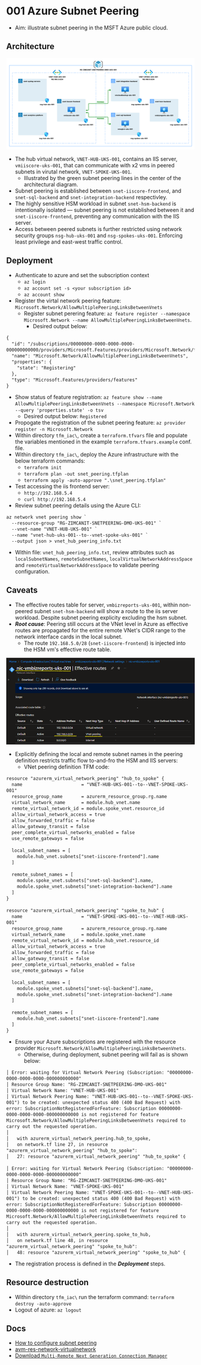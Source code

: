 # 001 Azure Subnet Peering

* Aim: illustrate subnet peering in the MSFT Azure public cloud.

## Architecture

![snet_peering_architecture](images/az_001_subnet_peering.png)

* The hub virtual network, `VNET-HUB-UKS-001`, contains an IIS server, `vmiiscore-uks-001`, that can communicate with x2 vms in peered subnets in virutal network, `VNET-SPOKE-UKS-001`.
  * Illustrated by the green subnet peering lines in the center of the architectural diagram.
* Subnet peering is established between `snet-iiscore-frontend`, and `snet-sql-backend` and `snet-integration-backend` respectivley.
* The highly sensitive HSM workload in subnet `snet-hsm-backend` is intentionally isolated — subnet peering is not established between it and `snet-iiscore-frontend`, preventing any communication with the IIS server.
* Access between peered subnets is further restricted using network security groups `nsg-hub-uks-001` and `nsg-spokes-uks-001`. Enforcing least privilege and east-west traffic control.

## Deployment 

* Authenticate to azure and set the subscription context
  * `az login`
  * `az account set -s <your subscription id>`
  * `az account show`
* Register the virtal network peering feature: `Microsoft.Network/AllowMultiplePeeringLinksBetweenVnets`
  * Register subnet perering feature: `az feature register --namespace Microsoft.Network --name AllowMultiplePeeringLinksBetweenVnets`. 
    * Desired output below: 
```
{
  "id": "/subscriptions/00000000-0000-0000-0000-000000000000/providers/Microsoft.Features/providers/Microsoft.Network/features/AllowMultiplePeeringLinksBetweenVnets",
  "name": "Microsoft.Network/AllowMultiplePeeringLinksBetweenVnets",
  "properties": {
    "state": "Registering"
  },
  "type": "Microsoft.Features/providers/features"
}
```
  * Show status of feature registration: `az feature show --name AllowMultiplePeeringLinksBetweenVnets --namespace Microsoft.Network --query 'properties.state' -o tsv`
    * Desired output below: `Registered`
  * Propogate the registration of the subnet peering feature: `az provider register -n Microsoft.Network`
* Within directory `tfm_iac\`, create a `terraform.tfvars` file and populate the variables mentioned in the example `terraform.tfvars.example` conf. file.
* Within directory `tfm_iac\`, deploy the Azure infrastructure with the below terraform commands:
  * `terraform init`
  * `terraform plan -out snet_peering.tfplan` 
  * `terraform apply -auto-approve ".\snet_peering.tfplan"`
* Test accessing the iis frontend server: 
  * `http://192.168.5.4`
  * `curl http://192.168.5.4`
* Review subnet peering details using the Azure CLI: 
```
az network vnet peering show `
  --resource-group "RG-ZIMCANIT-SNETPEERING-DMO-UKS-001" `
  --vnet-name "VNET-HUB-UKS-001" `
  --name "vnet-hub-uks-001--to--vnet-spoke-uks-001" `
  --output json > vnet_hub_peering_info.txt
```
  * Within file: `vnet_hub_peering_info.txt`, review attributes such as `localSubnetNames`, `remoteSubnetNames`, `localVirtualNetworkAddressSpace` and `remoteVirtualNetworkAddressSpace` to validate peering configuration.

## Caveats

* The effective routes table for server, `vmbizreports-uks-001`, within non-peered subnet `snet-hsm-backend` will show a route to the iis server workload. Despite subnet peering explicity excluding the hsm subnet.
* ***Root cause***: Peering still occurs at the VNet level in Azure as effective routes are propagated for the entire remote VNet's CIDR range to the network interface cards in the local subnet. 
  * The route `192.168.5.0/28` (`snet-iiscore-frontend`) is injected into the HSM vm's effective route table.

![snet_peering_architecture](images/az_001_nic-vmbizreports-uks-001_effective_routes.png)

* Explicitly defining the local and remote subnet names in the peering definition restricts traffic flow to-and-fro the HSM and IIS servers:
  * VNet peering definition TFM code: 

```
resource "azurerm_virtual_network_peering" "hub_to_spoke" {
  name                      = "VNET-HUB-UKS-001--to--VNET-SPOKE-UKS-001"
  resource_group_name       = azurerm_resource_group.rg.name
  virtual_network_name      = module.hub_vnet.name
  remote_virtual_network_id = module.spoke_vnet.resource_id
  allow_virtual_network_access = true
  allow_forwarded_traffic = false
  allow_gateway_transit = false 
  peer_complete_virtual_networks_enabled = false
  use_remote_gateways = false 

  local_subnet_names = [
    module.hub_vnet.subnets["snet-iiscore-frontend"].name
  ]

  remote_subnet_names = [
    module.spoke_vnet.subnets["snet-sql-backend"].name,
    module.spoke_vnet.subnets["snet-integration-backend"].name
  ]
}

resource "azurerm_virtual_network_peering" "spoke_to_hub" {
  name                      = "VNET-SPOKE-UKS-001--to--VNET-HUB-UKS-001"
  resource_group_name       = azurerm_resource_group.rg.name
  virtual_network_name      = module.spoke_vnet.name
  remote_virtual_network_id = module.hub_vnet.resource_id
  allow_virtual_network_access = true
  allow_forwarded_traffic = false
  allow_gateway_transit = false 
  peer_complete_virtual_networks_enabled = false
  use_remote_gateways = false 
  
  local_subnet_names = [
    module.spoke_vnet.subnets["snet-sql-backend"].name,
    module.spoke_vnet.subnets["snet-integration-backend"].name
  ]

  remote_subnet_names = [
    module.hub_vnet.subnets["snet-iiscore-frontend"].name
  ]
}
```
* Ensure your Azure subscriptions are registered with the resource provider `Microsoft.Network/AllowMultiplePeeringLinksBetweenVnets`. 
  * Otherwise, during deployment, subnet peering will fail as is shown below:
```
│ Error: waiting for Virtual Network Peering (Subscription: "00000000-0000-0000-0000-000000000000"
│ Resource Group Name: "RG-ZIMCANIT-SNETPEERING-DMO-UKS-001"
│ Virtual Network Name: "VNET-HUB-UKS-001"
│ Virtual Network Peering Name: "VNET-HUB-UKS-001--to--VNET-SPOKE-UKS-001") to be created: unexpected status 400 (400 Bad Request) with error: SubscriptionNotRegisteredForFeature: Subscription 00000000-0000-0000-0000-000000000000 is not registered for feature Microsoft.Network/AllowMultiplePeeringLinksBetweenVnets required to carry out the requested operation.
│
│   with azurerm_virtual_network_peering.hub_to_spoke,
│   on network.tf line 27, in resource "azurerm_virtual_network_peering" "hub_to_spoke":
│   27: resource "azurerm_virtual_network_peering" "hub_to_spoke" {

│ Error: waiting for Virtual Network Peering (Subscription: "00000000-0000-0000-0000-000000000000"
│ Resource Group Name: "RG-ZIMCANIT-SNETPEERING-DMO-UKS-001"
│ Virtual Network Name: "VNET-SPOKE-UKS-001"
│ Virtual Network Peering Name: "VNET-SPOKE-UKS-001--to--VNET-HUB-UKS-001") to be created: unexpected status 400 (400 Bad Request) with error: SubscriptionNotRegisteredForFeature: Subscription 00000000-0000-0000-0000-000000000000 is not registered for feature Microsoft.Network/AllowMultiplePeeringLinksBetweenVnets required to carry out the requested operation.
│
│   with azurerm_virtual_network_peering.spoke_to_hub,
│   on network.tf line 48, in resource "azurerm_virtual_network_peering" "spoke_to_hub":
│   48: resource "azurerm_virtual_network_peering" "spoke_to_hub" {
```
  * The registration process is defined in the ***Deployment*** steps.


## Resource destruction 

* Within directory `tfm_iac\` run the terraform command: `terraform destroy -auto-approve`
* Logout of azure: `az logout`

## Docs

* [How to configure subnet peering](https://learn.microsoft.com/en-us/azure/virtual-network/how-to-configure-subnet-peering)
* [avm-res-network-virtualnetwork](https://registry.terraform.io/modules/Azure/avm-res-network-virtualnetwork/azurerm/latest)
* [Download `Multi-Remote Next Generation Connection Manager`](https://mremoteng.org/download)